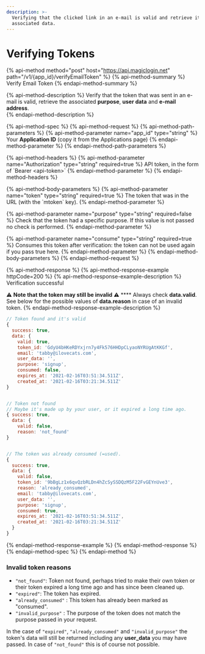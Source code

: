 ```yaml
---
description: >-
  Verifying that the clicked link in an e-mail is valid and retrieve its
  associated data.
---
```


# Verifying Tokens

{% api-method method="post" host="https://api.magiclogin.net" path="/v1/{app\_id}/verifyEmailToken" %}
{% api-method-summary %}
Verify Email Token
{% endapi-method-summary %}

{% api-method-description %}
Verify that the token that was sent in an e-mail is valid, retrieve the associated **purpose**, **user data** and **e-mail address**.  
{% endapi-method-description %}

{% api-method-spec %}
{% api-method-request %}
{% api-method-path-parameters %}
{% api-method-parameter name="app\_id" type="string" %}
Your **Application ID** \(copy it from the Applications page\)
{% endapi-method-parameter %}
{% endapi-method-path-parameters %}

{% api-method-headers %}
{% api-method-parameter name="Authorization" type="string" required=true %}
API token, in the form of \`Bearer &lt;api-token&gt;\`
{% endapi-method-parameter %}
{% endapi-method-headers %}

{% api-method-body-parameters %}
{% api-method-parameter name="token" type="string" required=true %}
The token that was in the URL \(with the \`mtoken\` key\).
{% endapi-method-parameter %}

{% api-method-parameter name="purpose" type="string" required=false %}
Check that the token had a specific purpose. If this value is not passed no check is performed.
{% endapi-method-parameter %}

{% api-method-parameter name="consume" type="string" required=true %}
Consumes this token after verification: the token can not be used again if you pass true here.
{% endapi-method-parameter %}
{% endapi-method-body-parameters %}
{% endapi-method-request %}

{% api-method-response %}
{% api-method-response-example httpCode=200 %}
{% api-method-response-example-description %}
Verification successful  
  
⚠️ **Note that the token may still be invalid** ⚠️ **** Always check **data.valid**. See below for the possible values of **data.reason** in case of an invalid token.
{% endapi-method-response-example-description %}

```javascript
// Token found and it's valid
{
  success: true,
  data: {
    valid: true,
    token_id: 'GdyU4bHKeRDYxjrn7y4Fk576HHDpCLyaoNYRUgAtKKGf',        
    email: 'tabby@ilovecats.com',
    user_data: '',
    purpose: 'signup',
    consumed: false,
    expires_at: '2021-02-16T03:51:34.511Z',
    created_at: '2021-02-16T03:21:34.511Z'
}


// Token not found
// Maybe it's made up by your user, or it expired a long time ago.
{ success: true,
  data: {
    valid: false,
    reason: 'not_found'
}


// The token was already consumed (=used).
{
  success: true,
  data: {
    valid: false,
    token_id: '9bBgLz1x6qvQzbRLDn4hZcSySSDQzM5F22FvGEYnUve3',        
    reason: 'already_consumed',
    email: 'tabby@ilovecats.com',
    user_data: '',
    purpose: 'signup',
    consumed: true,
    expires_at: '2021-02-16T03:51:34.511Z',
    created_at: '2021-02-16T03:21:34.511Z'
  }
}

```
{% endapi-method-response-example %}
{% endapi-method-response %}
{% endapi-method-spec %}
{% endapi-method %}

### Invalid token reasons

* `"not_found"`: Token not found, perhaps tried to make their own token or their token expired a long time ago and has since been cleaned up.
* `"expired"`: The token has expired.
* `"already_consumed"` : This token has already been marked as "consumed".
* `"invalid_purpose"` : The purpose of the token does not match the purpose passed in your request. 

In the case of `"expired"`, `"already_consumed"` and `"invalid_purpose"` the token's data will still be returned including any **user\_data** you may have passed. In case of `"not_found"` this is of course not possible.

